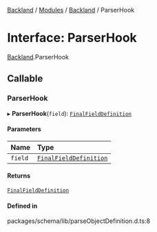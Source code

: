 [Backland](../README.md) / [Modules](../modules.md) / [Backland](../modules/Backland.md) / ParserHook

# Interface: ParserHook

[Backland](../modules/Backland.md).ParserHook

## Callable

### ParserHook

▸ **ParserHook**(`field`): [`FinalFieldDefinition`](../modules/Backland.md#finalfielddefinition)

#### Parameters

| Name | Type |
| :------ | :------ |
| `field` | [`FinalFieldDefinition`](../modules/Backland.md#finalfielddefinition) |

#### Returns

[`FinalFieldDefinition`](../modules/Backland.md#finalfielddefinition)

#### Defined in

packages/schema/lib/parseObjectDefinition.d.ts:8
